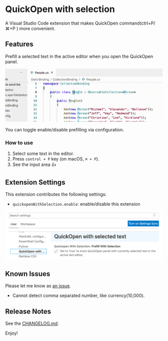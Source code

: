 # QuickOpen with selection

A Visual Studio Code extension that makes QuickOpen command(ctrl+P/⌘+P ) more convenient.

## Features

Prefill a selected text in the active editor when you open the QuickOpen panel.

![animation](https://github.com/hirohitokato/myAssets/raw/main/quickopen-with-selection/demo.gif)

You can toggle enable/disable prefilling via configuration.

### How to use

1. Select some text in the editor.
1. Press `control + P` key (on macOS, `⌘ + P`).
1. See the input area :+1:

## Extension Settings

This extension contributes the following settings:

* `quickopenWithSelection.enable`: enable/disable this extension

![animation](https://github.com/hirohitokato/myAssets/raw/main/quickopen-with-selection/configuration.png)

## Known Issues

Please let me know as [an issue](https://github.com/hirohitokato/quickopen-with-selection/issues).

* Cannot detect comma separated number, like currency(10,000).

## Release Notes

See the [CHANGELOG.md](CHANGELOG.md).

Enjoy!
